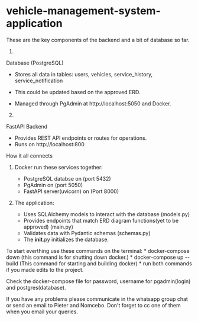 # vehicle-management-system-application

These are the key components of the backend and a bit of database so far.

1. 

Database (PostgreSQL)

* Stores all data in tables: users, vehicles, service_history, service_notification

* This could be updated based on the approved ERD.

* Managed through PgAdmin at http://localhost:5050 and Docker.


2. 

FastAPI Backend

* Provides REST API endpoints or routes for operations.
* Runs on http://localhost:800 


How it all connects

1. Docker run these services together:
    * PostgreSQL databse on (port 5432)
    * PgAdmin on (port 5050)
    * FastAPI server(uvicorn) on (Port 8000)

2. The application:
    * Uses SQLAlchemy models to interact with the database (models.py)
    * Provides endpoints that match ERD diagram functions(yet to be approved) (main.py)
    * Validates data with Pydantic schemas (schemas.py)
    * The __init__.py initializes the database.


To start everthing use these commands on the terminal:
    * docker-compose down (this command is for shutting down docker.)
    * docker-compose up --build (This command for starting and building docker)
    * run both commands if you made edits to the project.

Check the docker-compose file for password, username for pgadmin(login) and postgres(database).

If you have any problems please communicate in the whatsapp group chat or send an email to Pieter and Nomcebo. Don't forget to cc one of them when you email your queries.




